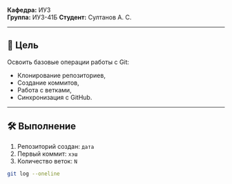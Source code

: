 **Кафедра:** ИУ3  
**Группа:** ИУ3-41Б 
**Студент:** Султанов А. С.  

---

## 📌 Цель
Освоить базовые операции работы с Git:
- Клонирование репозиториев,
- Создание коммитов,
- Работа с ветками,
- Синхронизация с GitHub.

---

## 🛠 Выполнение
1. Репозиторий создан: `дата`  
2. Первый коммит: `хэш`  
3. Количество веток: `N`  

```bash
git log --oneline
